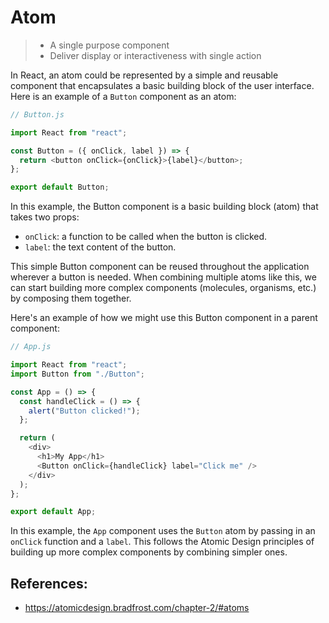 # Atom

> - A single purpose component
> - Deliver display or interactiveness with single action

In React, an atom could be represented by a simple and reusable component that encapsulates a basic building block of the user interface. Here is an example of a `Button` component as an atom:

```js
// Button.js

import React from "react";

const Button = ({ onClick, label }) => {
  return <button onClick={onClick}>{label}</button>;
};

export default Button;
```

In this example, the Button component is a basic building block (atom) that takes two props:

- `onClick`: a function to be called when the button is clicked.
- `label`: the text content of the button.

This simple Button component can be reused throughout the application wherever a button is needed. When combining multiple atoms like this, we can start building more complex components (molecules, organisms, etc.) by composing them together.

Here's an example of how we might use this Button component in a parent component:

```js
// App.js

import React from "react";
import Button from "./Button";

const App = () => {
  const handleClick = () => {
    alert("Button clicked!");
  };

  return (
    <div>
      <h1>My App</h1>
      <Button onClick={handleClick} label="Click me" />
    </div>
  );
};

export default App;
```

In this example, the `App` component uses the `Button` atom by passing in an `onClick` function and a `label`. This follows the Atomic Design principles of building up more complex components by combining simpler ones.

## References:

- https://atomicdesign.bradfrost.com/chapter-2/#atoms
